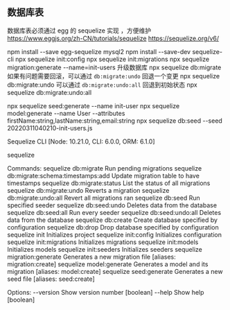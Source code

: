 <!--
 * @Date           : 2022-03-11 09:23:22
 * @FilePath       : /jinnian-cms-server/zdoc/数据库表.md
 * @Description    : 
-->
## 数据库表

数据库表必须通过 egg 的 sequelize  实现 ，方便维护  
https://www.eggjs.org/zh-CN/tutorials/sequelize
https://sequelize.org/v6/

npm install --save egg-sequelize mysql2
npm install --save-dev sequelize-cli
npx sequelize init:config
npx sequelize init:migrations
npx sequelize migration:generate --name=init-users
升级数据库
npx sequelize db:migrate
如果有问题需要回滚，可以通过 `db:migrate:undo` 回退一个变更
npx sequelize db:migrate:undo
可以通过 `db:migrate:undo:all` 回退到初始状态
npx sequelize db:migrate:undo:all


npx sequelize seed:generate  --name init-user
npx sequelize  model:generate --name User --attributes firstName:string,lastName:string,email:string
npx sequelize  db:seed --seed 20220311040210-init-users.js

Sequelize CLI [Node: 10.21.0, CLI: 6.0.0, ORM: 6.1.0]

sequelize <command>

Commands:
  sequelize db:migrate                        Run pending migrations
  sequelize db:migrate:schema:timestamps:add  Update migration table to have timestamps
  sequelize db:migrate:status                 List the status of all migrations
  sequelize db:migrate:undo                   Reverts a migration
  sequelize db:migrate:undo:all               Revert all migrations ran
  sequelize db:seed                           Run specified seeder
  sequelize db:seed:undo                      Deletes data from the database
  sequelize db:seed:all                       Run every seeder
  sequelize db:seed:undo:all                  Deletes data from the database
  sequelize db:create                         Create database specified by configuration
  sequelize db:drop                           Drop database specified by configuration
  sequelize init                              Initializes project
  sequelize init:config                       Initializes configuration
  sequelize init:migrations                   Initializes migrations
  sequelize init:models                       Initializes models
  sequelize init:seeders                      Initializes seeders
  sequelize migration:generate                Generates a new migration file      [aliases: migration:create]
  sequelize model:generate                    Generates a model and its migration [aliases: model:create]
  sequelize seed:generate                     Generates a new seed file           [aliases: seed:create]


Options:
  --version  Show version number                                                  [boolean]
  --help     Show help                                                            [boolean]

